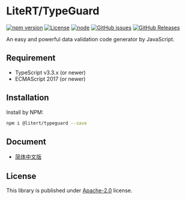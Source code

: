 # LiteRT/TypeGuard

[![npm version](https://img.shields.io/npm/v/@litert/typeguard.svg?colorB=brightgreen)](https://www.npmjs.com/package/@litert/typeguard "Stable Version")
[![License](https://img.shields.io/npm/l/@litert/typeguard.svg?maxAge=2592000?style=plastic)](https://github.com/litert/typeguard/blob/master/LICENSE)
[![node](https://img.shields.io/node/v/@litert/typeguard.svg?colorB=brightgreen)](https://nodejs.org/dist/latest-v8.x/)
[![GitHub issues](https://img.shields.io/github/issues/litert/type-guard.svg)](https://github.com/litert/type-guard/issues)
[![GitHub Releases](https://img.shields.io/github/release/litert/type-guard.svg)](https://github.com/litert/type-guard/releases "Stable Release")

An easy and powerful data validation code generator by JavaScript.

## Requirement

- TypeScript v3.3.x (or newer)
- ECMAScript 2017 (or newer)

## Installation

Install by NPM:

```sh
npm i @litert/typeguard --save
```

## Document

- [简体中文版](./docs/zh-CN/README.md)

## License

This library is published under [Apache-2.0](./LICENSE) license.

